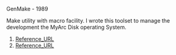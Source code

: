 GenMake - 1989

Make utility with macro facility.  I wrote this toolset to manage the development the MyArc Disk operating System.

1)  [Reference_URL](https://ftp.whtech.com/Geneve.new/Documents/GenASM/GenMAKE.pdf)
2)  [Reference_URL](https://www.ti99ers.org/timeline/time1989.htm)
